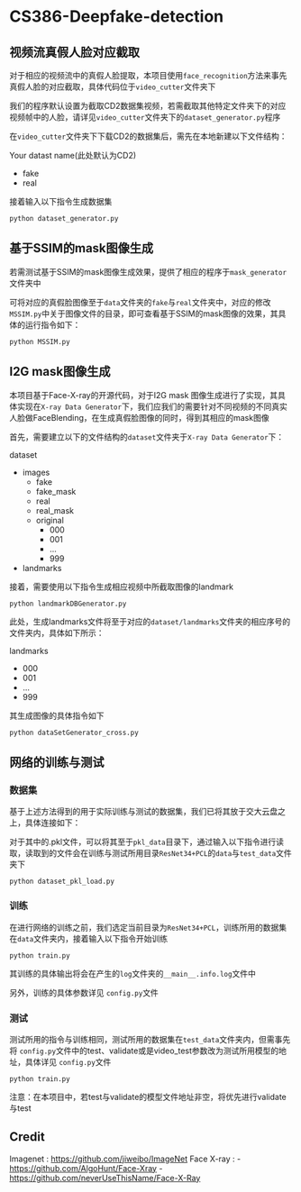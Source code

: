 # CS386-Deepfake-detection
## 视频流真假人脸对应截取

对于相应的视频流中的真假人脸提取，本项目使用`face_recognition`方法来事先真假人脸的对应截取，具体代码位于`video_cutter`文件夹下

我们的程序默认设置为截取CD2数据集视频，若需截取其他特定文件夹下的对应视频帧中的人脸，请详见`video_cutter`文件夹下的`dataset_generator.py`程序

在`video_cutter`文件夹下下载CD2的数据集后，需先在本地新建以下文件结构：

  Your datast name(此处默认为CD2)
  - fake
  - real

接着输入以下指令生成数据集

```
python dataset_generator.py
```

## 基于SSIM的mask图像生成

若需测试基于SSIM的mask图像生成效果，提供了相应的程序于`mask_generator`文件夹中

可将对应的真假脸图像至于`data`文件夹的`fake`与`real`文件夹中，对应的修改`MSSIM.py`中关于图像文件的目录，即可查看基于SSIM的mask图像的效果，其具体的运行指令如下：

```
python MSSIM.py
```

## I2G mask图像生成

本项目基于Face-X-ray的开源代码，对于I2G mask 图像生成进行了实现，其具体实现在`X-ray Data Generator`下，我们应我们的需要针对不同视频的不同真实人脸做FaceBlending，在生成真假脸图像的同时，得到其相应的mask图像

首先，需要建立以下的文件结构的`dataset`文件夹于`X-ray Data Generator`下：

dataset
- images
  - fake
  - fake_mask
  - real
  - real_mask
  - original
    - 000
    - 001
    - ...
    - 999  
- landmarks

接着，需要使用以下指令生成相应视频中所截取图像的landmark

```
python landmarkDBGenerator.py
```

此处，生成landmarks文件将至于对应的`dataset/landmarks`文件夹的相应序号的文件夹内，具体如下所示：

landmarks
- 000
- 001
- ...
- 999

其生成图像的具体指令如下
```
python dataSetGenerator_cross.py
```

## 网络的训练与测试 

### 数据集

基于上述方法得到的用于实际训练与测试的数据集，我们已将其放于交大云盘之上，具体连接如下：

对于其中的.pkl文件，可以将其至于`pkl_data`目录下，通过输入以下指令进行读取，读取到的文件会在训练与测试所用目录`ResNet34+PCL`的`data`与`test_data`文件夹下

```
python dataset_pkl_load.py
```

### 训练

在进行网络的训练之前，我们选定当前目录为`ResNet34+PCL`，训练所用的数据集在`data`文件夹内，接着输入以下指令开始训练

```
python train.py
```

其训练的具体输出将会在产生的`log`文件夹的`__main__.info.log`文件中

另外，训练的具体参数详见 `config.py`文件

### 测试

测试所用的指令与训练相同，测试所用的数据集在`test_data`文件夹内，但需事先将 `config.py`文件中的test、validate或是video_test参数改为测试所用模型的地址，具体详见 `config.py`文件

```
python train.py
```

注意：在本项目中，若test与validate的模型文件地址非空，将优先进行validate与test

## Credit

Imagenet : https://github.com/jiweibo/ImageNet
Face X-ray : - https://github.com/AlgoHunt/Face-Xray
             - https://github.com/neverUseThisName/Face-X-Ray
